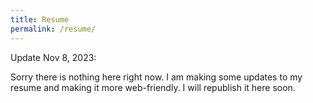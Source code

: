 ```yaml
---
title: Resume
permalink: /resume/
---
```


Update Nov 8, 2023:

Sorry there is nothing here right now. I am making some updates to my resume and making it more web-friendly. I will republish it here soon.

